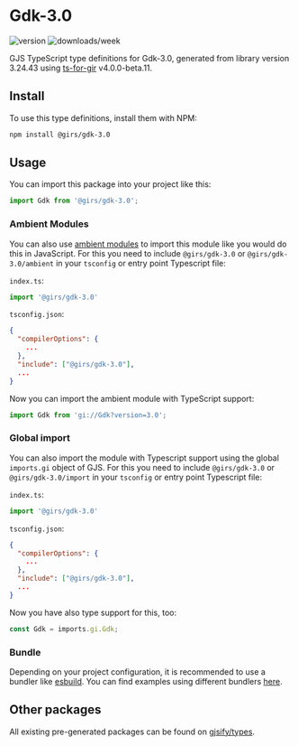 
# Gdk-3.0

![version](https://img.shields.io/npm/v/@girs/gdk-3.0)
![downloads/week](https://img.shields.io/npm/dw/@girs/gdk-3.0)


GJS TypeScript type definitions for Gdk-3.0, generated from library version 3.24.43 using [ts-for-gir](https://github.com/gjsify/ts-for-gir) v4.0.0-beta.11.


## Install

To use this type definitions, install them with NPM:
```bash
npm install @girs/gdk-3.0
```

## Usage

You can import this package into your project like this:
```ts
import Gdk from '@girs/gdk-3.0';
```

### Ambient Modules

You can also use [ambient modules](https://github.com/gjsify/ts-for-gir/tree/main/packages/cli#ambient-modules) to import this module like you would do this in JavaScript.
For this you need to include `@girs/gdk-3.0` or `@girs/gdk-3.0/ambient` in your `tsconfig` or entry point Typescript file:

`index.ts`:
```ts
import '@girs/gdk-3.0'
```

`tsconfig.json`:
```json
{
  "compilerOptions": {
    ...
  },
  "include": ["@girs/gdk-3.0"],
  ...
}
```

Now you can import the ambient module with TypeScript support: 

```ts
import Gdk from 'gi://Gdk?version=3.0';
```

### Global import

You can also import the module with Typescript support using the global `imports.gi` object of GJS.
For this you need to include `@girs/gdk-3.0` or `@girs/gdk-3.0/import` in your `tsconfig` or entry point Typescript file:

`index.ts`:
```ts
import '@girs/gdk-3.0'
```

`tsconfig.json`:
```json
{
  "compilerOptions": {
    ...
  },
  "include": ["@girs/gdk-3.0"],
  ...
}
```

Now you have also type support for this, too:

```ts
const Gdk = imports.gi.Gdk;
```

### Bundle

Depending on your project configuration, it is recommended to use a bundler like [esbuild](https://esbuild.github.io/). You can find examples using different bundlers [here](https://github.com/gjsify/ts-for-gir/tree/main/examples).

## Other packages

All existing pre-generated packages can be found on [gjsify/types](https://github.com/gjsify/types).

